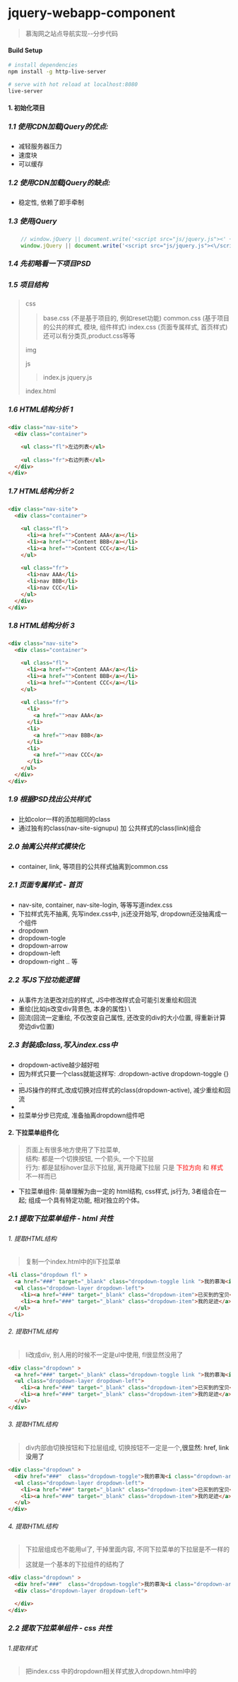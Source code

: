 # jquery-webapp-component

> 慕淘网之站点导航实现--分步代码

#### Build Setup

``` bash
# install dependencies
npm install -g http-live-server

# serve with hot reload at localhost:8080
live-server
```

#### 1. 初始化项目
##### <font style="font-size:16px;">1.1 使用CDN加载jQuery的优点:</font>
* 减轻服务器压力
* 速度块
* 可以缓存
##### <font style="font-size:16px;">1.2 使用CDN加载jQuery的缺点:</font>
* 稳定性, 依赖了即手牵制
##### <font style="font-size:16px;">1.3 使用jQuery</font>
```javascript
    // window.jQuery || document.write('<script src="js/jquery.js"><' + '/script>')
    window.jQuery || document.write('<script src="js/jquery.js"><\/script>');
```
##### <font style="font-size:16px;">1.4 先初略看一下项目PSD</font>
##### <font style="font-size:16px;">1.5 项目结构</font>

>
>  css 
>
>  > base.css   (不是基于项目的, 例如reset功能)
>  > common.css (基于项目的公共的样式, 模块, 组件样式)
>  > index.css  (页面专属样式, 首页样式) 还可以有分类页,product.css等等
>
>  img
>
>  js 
>  > index.js
>  > jquery.js
>
> index.html

##### <font style="font-size:16px;">1.6 HTML结构分析 1</font>
```html
<div class="nav-site">
  <div class="container">

    <ul class="fl">左边列表</ul>
    
    <ul class="fr">右边列表</ul>
  </div>
</div>


```

##### <font style="font-size:16px;">1.7 HTML结构分析 2</font>
```html
<div class="nav-site">
  <div class="container">

    <ul class="fl">
      <li><a href="">Content AAA</a></li>
      <li><a href="">Content BBB</a></li>
      <li><a href="">Content CCC</a></li>
    </ul>
    
    <ul class="fr">
      <li>nav AAA</li>
      <li>nav BBB</li>
      <li>nav CCC</li>
    </ul>
  </div>
</div>


```
##### <font style="font-size:16px;">1.8 HTML结构分析 3</font>
```html
<div class="nav-site">
  <div class="container">

    <ul class="fl">
      <li><a href="">Content AAA</a></li>
      <li><a href="">Content BBB</a></li>
      <li><a href="">Content CCC</a></li>
    </ul>
    
    <ul class="fr">
      <li>
        <a href="">nav AAA</a>
      </li>
      <li>
        <a href="">nav BBB</a>
      </li>
      <li>
        <a href="">nav CCC</a>
      </li>
    </ul>
  </div>
</div>


```
##### <font style="font-size:16px;">1.9 根据PSD找出公共样式</font>
* 比如color一样的<a>添加相同的class
* 通过独有的class(nav-site-signupu) 加 公共样式的class(link)组合

##### <font style="font-size:16px;">2.0 抽离公共样式模块化</font>
* container, link, 等项目的公共样式抽离到common.css

##### <font style="font-size:16px;">2.1 页面专属样式 - 首页</font>
* nav-site, container, nav-site-login, 等等写道index.css
* 下拉样式先不抽离, 先写index.css中, js还没开始写, dropdown还没抽离成一个组件
* dropdown
* dropdown-togle
* dropdown-arrow
* dropdown-left
* dropdown-right .. 等

##### <font style="font-size:16px;">2.2 写JS下拉功能逻辑</font>
* 从事件方法更改对应的样式, JS中修改样式会可能引发重绘和回流
* 重绘(比如js改变div背景色, 本身的属性) \
* 回流(回流一定重绘, 不仅改变自己属性, 还改变的div的大小位置, 得重新计算旁边div位置)

##### <font style="font-size:16px;">2.3 封装成class,写入index.css中</font>
* dropdown-active越少越好啦
* 因为样式只要一个class就能这样写: .dropdown-active dropdown-toggle {} ..
* 把JS操作的样式,改成切换对应样式的class(dropdown-active), 减少重绘和回流
*
* 拉菜单分步已完成, 准备抽离dropdown组件吧
#### 2. 下拉菜单组件化
> 页面上有很多地方使用了下拉菜单,<br>
> 结构: 都是一个切换按钮, 一个箭头, 一个下拉层<br>
> 行为: 都是鼠标hover显示下拉层, 离开隐藏下拉层
> 只是 <span style="color:red;">下拉方向</span> 和 <span style="color:red;">样式</span> 不一样而已<br>
* 下拉菜单组件: 简单理解为由一定的 html结构, css样式, js行为, 3者组合在一起; 组成一个具有特定功能, 相对独立的个体。
##### <font style="font-size:16px;">2.1 提取下拉菜单组件 - html 共性</font>
###### 1. 提取HTML结构
> 复制一个index.html中的li下拉菜单
```html
<li class="dropdown fl" >
  <a href="###" target="_blank" class="dropdown-toggle link ">我的慕淘<i class="dropdown-arrow"></i></a>
  <ul class="dropdown-layer dropdown-left">
    <li><a href="###" target="_blank" class="dropdown-item">已买到的宝贝</a></li>
    <li><a href="###" target="_blank" class="dropdown-item">我的足迹</a></li>
  </ul>
</li>
```
###### 2. 提取HTML结构
> li改成div, 别人用的时候不一定是ul中使用,  fl很显然没用了
```html
<div class="dropdown" >
  <a href="###" target="_blank" class="dropdown-toggle link ">我的慕淘<i class="dropdown-arrow"></i></a>
  <ul class="dropdown-layer dropdown-left">
    <li><a href="###" target="_blank" class="dropdown-item">已买到的宝贝</a></li>
    <li><a href="###" target="_blank" class="dropdown-item">我的足迹</a></li>
  </ul>
</div>
```
###### 3. 提取HTML结构
> div内部由切换按钮和下拉层组成, 切换按钮不一定是一个<a>,很显然: href, link没用了
```html
<div class="dropdown" >
  <div href="###"  class="dropdown-toggle">我的慕淘<i class="dropdown-arrow"></i></div>
  <ul class="dropdown-layer dropdown-left">
    <li><a href="###" target="_blank" class="dropdown-item">已买到的宝贝</a></li>
    <li><a href="###" target="_blank" class="dropdown-item">我的足迹</a></li>
  </ul>
</div>
```
###### 4. 提取HTML结构
> 下拉层组成也不能用ul了, 干掉里面内容, 不同下拉菜单的下拉层是不一样的
>
> 这就是一个基本的下拉组件的结构了
```html
<div class="dropdown" >
  <div href="###"  class="dropdown-toggle">我的慕淘<i class="dropdown-arrow"></i></div>
  <div class="dropdown-layer dropdown-left">

  </div>
</div>
```
##### <font style="font-size:16px;">2.2 提取下拉菜单组件 - css 共性</font>
###### 1.提取样式
> 把index.css 中的dropdown相关样式放入dropdown.html中的<style>
```css
/*下拉菜单样式dropdown*/
.dropdown{
    position: relative;
}
.dropdown-toggle{
  position: relative;
  z-index: 2;
  display:block;
  height: 100%;
  padding: 0 16px 0 12px;
  border-left: 1px solid #f3f5f7;
  border-right: 1px solid #f3f5f7;

}
.dropdown-arrow{
  display: inline-block;
  width:8px;
  height:6px;
  background: url(../img/dropdown-arrow.png) no-repeat;
  margin-left:8px;
  vertical-align: middle;

}
.dropdown-layer{
    display:none;
    position: absolute;
    top:43px;
    background-color:#fff;
    z-index: 1;
    border: 1px solid #cdd0d4;
}
.dropdown-left{
  left:0;
  right:auto;

}
.dropdown-right{
  right:0;
  left:auto;

}
.dropdown-item{
  display:block;
  height:30px;
  line-height:30px;
  padding:0 12px;
  color:#4d555d;
  white-space: nowrap;

}
.dropdown-item:hover{
  background-color: #f3f5f7;
}

.dropdown-active .dropdown-toggle,
.dropdown:hover .dropdown-toggle{
  background-color:#fff;
    border-color:#cdd0d4;
}
.dropdown-active .dropdown-arrow,
.dropdown:hover .dropdown-arrow{
  background-image:url(../img/dropdown-arrow-active.png);
}

.dropdown-active .dropdown-layer,
.dropdown:hover .dropdown-layer{
  display:block;
}
```
###### 2.提取样式
> 保留公共样式, 提出独有样式
```css

/*下拉菜单样式dropdown*/
/* 容器 保留 */ 
.dropdown{
    position: relative;
}
/*切换按钮*/
.dropdown-toggle{
  position: relative;
  z-index: 2;
  display:block;  /* 去除, 这个是针对<a>的 使用的地方不一定有*/ 
  height: 100%;   /* 去除, 别人的不一定是100%高度 使用的地方不一定有*/ 
  padding: 0 16px 0 12px;           /* 去除独有 使用的地方不一定有*/ 
  border-left: 1px solid #f3f5f7;   /* 去除独有 使用的地方不一定有*/ 
  border-right: 1px solid #f3f5f7;  /* 去除独有 使用的地方不一定有*/ 

}
/*下拉箭头*/
.dropdown-arrow{
  display: inline-block;
  width:8px;        /* 去除独有 大小不一定*/ 
  height:6px;       /* 去除独有 大小不一定*/ 
  background: url(../img/dropdown-arrow.png) no-repeat; /* 去除独有 image不一定; 保留background-rpeat: no-repeat*/ 
  margin-left:8px;  /* 去除独有 margin不一定*/ 
  vertical-align: middle;

}
/*下拉层*/
.dropdown-layer{
    display:none;
    position: absolute;
    top:43px;                 /*去除独有 距离顶部高度是不一定*/ 
    background-color:#fff;    /*去除独有 背景色不一定*/ 
    z-index: 1;               
    border: 1px solid #cdd0d4;/*去除独有 边框色不一定*/ 
}
/*保留*/
.dropdown-left{
  left:0;
  right:auto;

}
/*保留 最后一个下拉边框和容器边框对齐*/
.dropdown-right{
  right:0;
  left:auto;

}
/*去除 不同使用下拉组件的地方, 下拉层是不一样的*/
.dropdown-item{
  display:block;
  height:30px;
  line-height:30px;
  padding:0 12px;
  color:#4d555d;
  white-space: nowrap;

}
/*去除 不同使用下拉组件的地方, 下拉层是不一样的*/
.dropdown-item:hover{
  background-color: #f3f5f7;
}

/*去除 不同使用下拉组件的地方, 下拉层是不一样的*/
.dropdown-active .dropdown-toggle,
.dropdown:hover .dropdown-toggle{
  background-color:#fff;
    border-color:#cdd0d4;
}
/*去除 不同使用下拉组件的地方, 下拉层是不一样的*/
.dropdown-active .dropdown-arrow,
.dropdown:hover .dropdown-arrow{
  background-image:url(../img/dropdown-arrow-active.png);
}

/*去除 不同使用下拉组件的地方, 下拉层是不一样的*/
.dropdown-active .dropdown-layer,
.dropdown:hover .dropdown-layer{
  display:block;
}
```
###### 3.提取样式
> 这就是我们下拉菜单组件的一个最基本的样式
```css
/*下拉菜单样式dropdown*/
/* 容器 保留 */ 
.dropdown{
    position: relative;
}
/*切换按钮*/
.dropdown-toggle{
  position: relative;
  z-index: 2;
}
/*下拉箭头*/
.dropdown-arrow{
  display: inline-block;
  background-rpeat: no-repeat;
  vertical-align: middle;

}
/*下拉层*/
.dropdown-layer{
    display:none;
    position: absolute;
    z-index: 1;               
}
/*保留*/
.dropdown-left{
  left:0;
  right:auto;

}
/*保留 最后一个下拉边框和容器边框对齐*/
.dropdown-right{
  right:0;
  left:auto;

}

```

##### <font style="font-size:16px;">2.3 提取下拉菜单组件 - css 特性</font>
> 不同下拉菜单组件, 他们各自的结构和样式, 
> 比如说头部的站点导航, 它自己独有的样式

###### 1.提取独有的样式
```css
/*下拉菜单样式dropdown*/
/* 容器 保留 */ 
.dropdown{
    position: relative;
}
/*切换按钮*/
.dropdown-toggle{
  position: relative;
  z-index: 2;
}
/*下拉箭头*/
.dropdown-arrow{
  display: inline-block;
  background-rpeat: no-repeat;
  vertical-align: middle;

}
/*下拉层*/
.dropdown-layer{
    display:none;
    position: absolute;
    z-index: 1;               
}
/*保留*/
.dropdown-left{
  left:0;
  right:auto;

}
/*保留 最后一个下拉边框和容器边框对齐*/
.dropdown-right{
  right:0;
  left:auto;

}

/*添加 站点导航 独有的样式*/
.nav-site .dropdown {
/*这样写看起来是可以,  但是不方便复用*/
/*如果在复制一份, 其他地方也有一个这样的dropdown组件, 要使样式生效就得 套一个.nav-site父元素容器*/
}

```
###### 2.提取独有的样式
> 不同下拉菜单 html添加不同命名的class 编写特性样式
> 添加 menu \<div class="menu dropdown" \>
> 如果是购物车的样式呢 cat \<div class="cat dropdown" \>
```html
<div class="menu dropdown" >
  <div href="###"  class="dropdown-toggle">我的慕淘<i class="dropdown-arrow"></i></div>
  <div class="dropdown-layer dropdown-left">

  </div>
</div>
```
```css
/*下拉菜单样式dropdown*/
/* 容器 保留 */ 
.dropdown{
    position: relative;
}
/*切换按钮*/
.dropdown-toggle{
  position: relative;
  z-index: 2;
}
/*下拉箭头*/
.dropdown-arrow{
  display: inline-block;
  background-rpeat: no-repeat;
  vertical-align: middle;

}
/*下拉层*/
.dropdown-layer{
    display:none;
    position: absolute;
    z-index: 1;               
}
/*保留*/
.dropdown-left{
  left:0;
  right:auto;

}
/*保留 最后一个下拉边框和容器边框对齐*/
.dropdown-right{
  right:0;
  left:auto;

}

/*添加 站点导航 独有的样式*/
.nav-site .dropdown {
/*这样写看起来是可以,  但是不方便复用*/
/*如果在复制一份, 其他地方也有一个这样的dropdown组件, 要使样式生效就得 套一个.nav-site父元素容器*/
}

/* 独有的特性 */
/*.menu .dropdown  其实就是之前去除的特性样式, 在前面加上添加的 class menu*/
  /*.menu .dropdown*/

.menu .dropdown-toggle {
  display: block;
  height: 100%;
  padding: 0 16px 0 12px;
  border-left: 1px solid #f3f5f7;
  border-right: 1px solid #f3f5f7;
}

.menu .dropdown-arrow {
  width: 8px;
  height: 6px;
  background-image: url(../img/dropdown-arrow.png);
  margin-left: 8px;
}

.menu .dropdown-layer {
  top: 100%;
  background-color: #fff;
  border: 1px solid #cdd0d4;
}

.menu-item {
  display: block;
  height: 30px;
  line-height: 30px;
  padding: 0 12px;
  color: #4d555d;
  white-space: nowrap;
}

.menu-item:hover {
  background-color: #f3f5f7;
}

/*.menu.dropdown-active  JS的添加的hove功能,  */
/*.menu.dropdown:hover .dropdown-arrow  CSS自带的hove功能,  */
.menu.dropdown-active .dropdown-toggle,
.menu.dropdown:hover .dropdown-toggle {
    background-color: #fff;
    border-color: #cdd0d4;
}

/*.menu.dropdown-active  JS的添加的hove功能,  */
/*.menu.dropdown:hover .dropdown-arrow  CSS自带的hove功能,  */
.menu.dropdown-active .dropdown-arrow,
.menu.dropdown:hover .dropdown-arrow{
    background-image: url(../img/dropdown-arrow-active.png);
}
/*.menu.dropdown-active  JS的添加的hove功能,  */
/*.menu.dropdown:hover .dropdown-arrow  CSS自带的hove功能,  */
.menu.dropdown-active .dropdown-layer,
.menu.dropdown:hover .dropdown-layer {
    display: block;
}
```
###### 3.兼容IE6
* .menu.dropdown-active 这种写法不兼容IE6 ?
* 干掉menu  .dropdown-active就会影响所有使用组件的地方(比如cat) 不能单独用.dropdown-active
* 添加 menu-active 如果是cat就添加 cat-active
* 如果是购物车的样式呢 cat \<div class="cat dropdown" \>
* \<div class="menu dropdown 程序识别标识添加:menu-active" 标识:data-active="menu" \>  
* 样式就使用: .menu-active

#### 3. 让下拉菜单组件开始工作
> 目前需要使用下拉插件组件的地方都需要添加class才行
> 封装成函数更便捷,将想用的DOM传进来
##### <font style="font-size:16px;">3.1 封装成函数</font>
```js
    // -----简单写法-----
    $('.dropdown').hover(function() {
      var $this=$(this); // 缓存this，以避免重复加载
        $this.addClass($this.data('active')+'-active');
    }, function() {
      var $this=$(this);
        $this.removeClass($this.data('active')+'-active');
    });



    //------封装代码方式--------
       function dropdown(elem) {
        var $elem = $(elem),
            activeClass = $elem.data('active') + '-active';
        $elem.hover(function() {
            $elem.addClass(activeClass);
        }, function() {
            $elem.removeClass(activeClass);
        });

     }
    // 单个下拉菜单 dropdown($('.dropdown')[0])

    //多个下拉菜单 
    $('.dropdown').each(function(){
      dropdown($(this));
    });

```

##### <font style="font-size:16px;">3.2 插件方式</font>
```js
    function dropdown(elem) {
        var $elem = $(elem),
            activeClass = $elem.data('active') + '-active';
        $elem.hover(function() {
            $elem.addClass(activeClass);
        }, function() {
            $elem.removeClass(activeClass);
        });

     }

    // 插件的使用方法
    $.fn.extend({
      dropdown:function(){
            // return this;    // 就是下面的$('.dropdown')  可能是个数组哦
        return this.each(function(){
          dropdown(this);

        });

      }
    });

    $('.dropdown').dropdown(); // 插件为了更好的调用
```

##### <font style="font-size:16px;">3.3 封装成模块</font>
* dropdown.js
```js
(function($){
    'use strict';

    function dropdown(elem) {
        var $elem = $(elem),
            activeClass = $elem.data('active') + '-active';
        $elem.hover(function() {
            $elem.addClass(activeClass);
        }, function() {
            $elem.removeClass(activeClass);
        });

     };

    $.fn.extend({
        dropdown:function(){
            return this.each(function(){
                dropdown(this);

            });

        }
    });

    
})(jQuery);
```
##### <font style="font-size:16px;">3.4 改写站点用的dropdown组件用法</font>
* 改写DOM的class为menu
```html
<li class="menu dropdown fl"  data-active="menu">
    <a href="###" target="_blank" class="dropdown-toggle link ">我的慕淘<i class="dropdown-arrow"></i></a>
    <ul class="dropdown-layer dropdown-left">
        <li><a href="###" target="_blank" class="menu-item">已买到的宝贝</a></li>
        <li><a href="###" target="_blank" class="menu-item">我的足迹</a></li>
    </ul>
</li>
```
* 将dropdown.html的<style\>全部copy到common.css中


#### 4. 下拉箭头的实现
##### <font style="font-size:16px;">4.1 各种方式实现</font>
> 图片缺点:
> >至少一次http请求
> > 不方便修改(颜色大小什么的)和维护
> 
> base64   https://tool.css-js.com/base64.html
> base64优点: 减少http请求
> 缺点: 
> > 1. IE6 7不支持
> > 2. 编码后比原图大
> > 3. 手动修改麻烦
> > 4. 不能缓存(除非随着HTML缓存整个页面)
> 
> CSS实现: 
> > 添加类名 我的慕淘<i class="dropdown-arrow icon-triangle-down"\><\/i> 
> > 默认样式 .icon-triangle-down {向上样式}
> > 鼠标移动 .menu-active .icon-triangle-down {向下样式}
> > border-right-color: transparent; IE6 不兼容(body背景色可以看出)
> > 解决方式就是_border-right-color: transparent; IE6下设置body一样背景色
> 
##### <font style="font-size:16px;">4.2 图标字体</font>
> 矢量图优点: 不失真; 减少http请求; 兼容性好
> 矢量图缺点:
> > 基本用作小图标
> > 无法100%还原设计稿
> > 跟设计沟通开始就让她去图标字体库中去选
> 图标库: icomoon.io  iconfont.cn
* 1. 将字体文件放到项目中
* 2. iconfot.css复制古来之后更改字体路径
* 3. 使用自定义class都行: .icon {font-famil: "copycss中定义的"; .. }
```css
  @font-face {
    font-family: "iconfont";
    src: url('font/iconfont.eot?t=1477124206');
    /* IE9*/
    src: url('font/iconfont.eot?t=1477124206#iefix') format('embedded-opentype'),
      /* IE6-IE8 */
      url('font/iconfont.woff?t=1477124206') format('woff'),
      /* chrome, firefox */
      url('font/iconfont.ttf?t=1477124206') format('truetype'),
      /* chrome, firefox, opera, Safari, Android, iOS 4.2+*/
      url('font/iconfont.svg?t=1477124206#iconfont') format('svg');
    /* iOS 4.1- */
  }

  /* 父类指向 @font-face 定义的font-family*/
  .icon {
    font-family: "iconfont" !important;
    font-size: 14px;
    font-style: normal; /*斜体扶正 */
    -webkit-font-smoothing: antialiased;      /* 抗 */
    -webkit-text-stroke-width: 0.2px;         /* 锯 */
    -moz-osx-font-smoothing: grayscale;       /* 齿 */
  }
  
  /* ... 想使用什么自填添加什么class */
  
  .icon-xiala:before { content: "\e609"; }
  
  /* ... */
```
* 使用直接在DOM中添加class: icon icon-xiala
```html
我的慕淘<i class="dropdown-arrow icon icon-xiala"></i> 
```
* IE6 不兼容Unicode编码
```html
我的慕淘<i class="dropdown-arrow icon">&#xe609;</i>
<!-- 这样做hover还得更改i里面的Unicode编码 -->
<!-- no no no 用css3旋转 -->
```
##### <font style="font-size:16px;">4.3 下拉图标旋转</font>
```css
  .icon {
    font-family: "iconfont" !important;
    font-size: 14px;
    font-style: normal;
    -webkit-font-smoothing: antialiased;
    -webkit-text-stroke-width: 0.2px;
    -moz-osx-font-smoothing: grayscale;
  }

  /*单独菜单旋转*/
  /*  .menu-active .dropdown-arrow {  
  -o-transform: rotate(180deg);
  -ms-transform: rotate(180deg);
  -moz-transform: rotate(180deg);
  -webkit-transform: rotate(180deg);
  transform: rotate(180deg);
  }*/

  /*多菜单旋转*/
  [class*="-active"] .dropdown-arrow {   /* 包含选择器 */
    -o-transform: rotate(180deg);
    -ms-transform: rotate(180deg);
    -moz-transform: rotate(180deg);
    -webkit-transform: rotate(180deg);
    transform: rotate(180deg);
/*    -o-transition: all 0.5s;
    -ms-transition: all 0.5s;
    -moz-transition: all 0.5s;
    -webkit-transition: all 0.5s;
    transition: all 0.5s;*/
  }
  
  /* 需要自取:  class要添加到DOM中 */
  .transition {
    -o-transition: all 0.5s;
    -ms-transition: all 0.5s;
    -moz-transition: all 0.5s;
    -webkit-transition: all 0.5s;
    transition: all 0.5s;
  }
```
#### <font style="font-size:16px;">5. 显示隐藏模块</font>
##### <font style="font-size:16px;">5.1 下拉层显示隐藏方式</font>
> 其他组件也用到的哦, 把显示隐藏封装成模块
> 解耦代码: / 组件化网页开发 / 2-2 静静的显示和隐藏(1) / test / showhide.html
> 通过回调解耦比较常用, 但不是和多人协作
```js

  // 正常显示和隐藏
  var silent = {
    show: function() { 
    },
    hide: function() {
    }
  };

  // 带效果的显示和隐藏，css3实现方法
  var css3 = {
    fade: {               // 淡入淡出
      show: function() {

      },
      hide: function() {

      }
    },
    slideUpDown: {        // 上下滚动
      show: function() {

      },
      hide: function() {

      }
    },
    slideLeftRight: {     // 左右滚动
      show: function() {

      },
      hide: function() {

      }
    },
    fadeslideUpDown: {    // 淡入淡出上下滚动
      show: function() {

      },
      hide: function() {

      }
    },

    fadeslideLeftRight: { // 淡入淡出左右滚动
      show: function() {

      },
      hide: function() {

      }
    }
  };

  // 带效果的显示和隐藏，js实现方法
  var js = {
    fade: {               // 淡入淡出
      show: function() {

      },
      hide: function() {

      }
    },
    slideUpDown: {        // 上下滚动
      show: function() {

      },
      hide: function() {

      }
    },
    slideLeftRight: {     // 左右滚动
      show: function() {

      },
      hide: function() {

      }
    },
    fadeslideUpDown: {    // 淡入淡出上下滚动
      show: function() {

      },
      hide: function() {

      }
    },
    fadeslideLeftRight: { // 淡入淡出左右滚动
      show: function() {

      },
      hide: function() {

      }
    }
  };
```
##### <font style="font-size:16px;">5.2 发布订阅的方式解耦</font>
> 发布消息: 触发一个事件
> 订阅消息: 绑定一个事件

```js
  // 正常显示和隐藏
  var silent = {
    // 第三种方式，发布订阅，多人协作
    show: function($elem) {
      // 触发时在 $elem 上触发
      $elem.trigger('show');
      $elem.show();
      // 绑定也在 $elem 绑定
      $elem.trigger('shown');
    },

    // 发布订阅，多人协作
    hide: function($elem) {
      $elem.trigger('hide');
      $elem.hide();
      $elem.trigger('hidden');
    }
  };

  //第三种调用
  var $box = $('#box');
  // 在显示按钮被点击的时候, 触发一个$box的show事件
  $('#btn-show').on('click', function() {

    silent.show($box);

  });

  //小A 订阅
  $box.on('show shown', function(e) {
    if (e.type === 'show') {
      $box.html('<p>我要显示了</p>');
    } else if (e.type === 'shown') {
      setTimeout(function() {
        $box.html($box.html() + '<p>我已经显示了</p>'); //显示后输出相应内容 
      }, 1000);
    }
  });

  //小C     需要在我show的时候新增功能, 只需要监听事件就行了
   $box.on('show shown',function(e){
     if(e.type==='show'){
         $box.css('background-color','yellow');
     } else if(e.type==='shown'){
         setTimeout(function(){
             $box.css('background-color','red');//显示后输出相应内容 
         },1000);
     }
  });

  // 新增者(观察者)只需要订阅发布者的消息类型就行了
  // 消息传递通过事件
 
  // bug,  显示状态点击show还是会触发show事件show shown事件; 加入状态即可解决
```

##### <font style="font-size:16px;">5.3 添加状态及初始状态</font>
```js
 // 放入showHide.js 模块
 // 正常显示和隐藏
var silent = {
    // 初始状态时show, 点击show还能执行一次(因为首次执行时还没有状态), 初始化即可
    // 初始化显示和隐藏的状态
    init:function ($elem) {
        // 隐藏就把状态设置为hidden
        // 显示就把状态设置为shown
        if($elem.is(':hidden')){
            $elem.data('status','hidden');
        }else{
            $elem.data('status','shown');

        }
    },
    show: function($elem) {
      // 判断状态，解决重复触发事件  
      if($elem.data('status')==='show') return; 
      // 默认如果是显示的init的时候状态就是shown了, 首次点击show也没效果, 只能点击hide
      if($elem.data('status')==='shown') return; 
        //给元素添加状态值
        $elem.data('status','show').trigger('show');            
        $elem.show();
        $elem.data('status','shown').trigger('shown');            


    },
    hide: function($elem) {
    if($elem.data('status')==='hide') return; 
    if($elem.data('status')==='hidden') return; 
        $elem.data('status','hide').trigger('hide');            
        $elem.hide();
        $elem.data('status','hidden').trigger('hidden'); 
    }
};

// showhide-2.html
 var $box = $('#box');
  // 在执行show之前因为执行一次init,就一次,
  silent.init($box);
  $('#btn-show').on('click', function() {
    silent.show($box);

  });

  $box.on('show shown hide hidden', function(e) {
    console.log(e.type);
  });

  $('#btn-hide').on('click', function() {
    silent.hide($box);
  });

```
##### <font style="font-size:16px;">5.4 CSS方式实现</font>
```css
  /*css和class添加过渡, 然后用JS显示隐藏即可*/
  .transition {
    -o-transition: all 0.5s;
    -ms-transition: all 0.5s;
    -moz-transition: all 0.5s;
    -webkit-transition: all 0.5s;
    transition: all 0.5s;
  }

  .fadeOut {
    visibility: hidden !important;
    opacity: 0 !important;
  }
```
```js

  // display属性是没有过渡效果的, 
  // 用 opactity 替代, 隐藏了是视觉上的看不见, 但还是存在的(文档流还在),还能响应事件
  // 用 opactity + vasibility:visible/hidden
  // 解决占位也可以用position: absolute;来解决, 但是不是每个DOM都需要有position: absolute;的
  // 所有还得配合display: block/none;
  
  // display: block/none;虽然没有动画
  // 但可以点击显示的时候, 可以先让元素从dispaly:noen;变到block;
  // 然后就可以 opactity + vasibility进行过渡动画了
  // 隐藏的时候先opactity + vasibility进行过渡动画, 动画完毕就display: none; 

  // $elem.show();
  // $elem.css({..}) 几乎同步执行, 所以看不到过渡动画
  // $elem.css()改成异步执行即可(就是下面的setTimeout防止提前执行)
  // 把css封装到class, add/removeClass

  // 隐藏的时候怎么知道动画执行完毕了呢?
  // CSS3动画执行完毕会有一个事件叫做 transitionend
  // 我们可以再hide()addClass隐藏之前, 绑定这个事件transitionend 
  // 因为$elem.addClass('fadeOut');过渡就会开始

  // 虽然加了
  fade: { // 淡入淡出
     show: function($elem) {
        // 元素显示之前, 发布消息 show
        $elem.trigger('show');

        // 元素显示之后, 发布消息 shown
        $elem.on('transitionend',function () {
            $elem.trigger('shown');
        });
        $elem.show();
        setTimeout(function () {
            $elem.removeClass('fadeOut');
        },20);

        
     },
     hide: function($elem) {
        $elem.on('transitionend',function () {
            $elem.hide();
        });
        $elem.addClass('fadeOut');
     }
  },

// showhide-2.html
  var $box = $('#box');
  // silent.init($box);
  $('#btn-show').on('click', function() {
    css3.fade.show($box);

  });
  $('#btn-hide').on('click', function() {
    css3.fade.hide($box);
  });

  $box.on('show shown hide hidden', function(e) {
    console.log(e.type);
  });

```

##### <font style="font-size:16px;">5.5 修改bug</font>
* 把之前的init状态方法添加进去
* 把之前执行show/hide方法的 判断状态 设置状态添加进去
* 事件重叠(绑定的事件越来越多), on换成one或者on之后立马off
* show立马hide: show hide shown hidden无序, one之前前off掉之前的事件绑定
* show立马hide: show hide hidden
* class transition init自动添加, 隐藏的时候添加fadeOut
##### <font style="font-size:16px;">5.6 提取公共代码</font>
> 去除冗余代码
> 提取两个init()公共部分, 然后通过回调函数执行不同部分 
```js
 // 正常显示和隐藏
 var silent = {
   //初始化显示和隐藏的状态
   init: function($elem) {
     if ($elem.is(':hidden')) {
       $elem.data('status', 'hidden');
     } else {
       $elem.data('status', 'shown');

     }
   },
   show: function($elem) {
     //判断状态，解决重复触发事件  
     if ($elem.data('status') === 'show') return;
     if ($elem.data('status') === 'shown') return;
     //给元素添加状态值
     $elem.data('status', 'show').trigger('show');
     $elem.show();
     $elem.data('status', 'shown').trigger('shown');


   },
   hide: function($elem) {
     if ($elem.data('status') === 'hide') return;
     if ($elem.data('status') === 'hidden') return;
     $elem.data('status', 'hide').trigger('hide');
     $elem.hide();
     $elem.data('status', 'hidden').trigger('hidden');
   }
 };
 // 带效果的显示和隐藏，css3实现方法
 var css3 = {
   fade: { // 淡入淡出
     show: function($elem) {
       $elem.trigger('show');
       $elem.on('transitionend', function() {
         $elem.trigger('shown');
       });
       $elem.show();
       setTimeout(function() {
         $elem.removeClass('fadeOut');
       }, 20);


     },
     hide: function($elem) {
       $elem.on('transitionend', function() {
         $elem.hide();
       });
       $elem.addClass('fadeOut');
     }
   },
 }


 // 提取init公共部分
 function init($elem, hiddenCallback) {

   if ($elem.is(':hidden')) {
     $elem.data('status', 'hidden');
     if (typeof hiddenCallback === 'function') hiddenCallback();

   } else {
     $elem.data('status', 'shown');
   }
 }


 // 提取show公共部分
 function show($elem, callback) {

   if ($elem.data('status') === 'show') return;
   if ($elem.data('status') === 'shown') return;
   $elem.data('status', 'show').trigger('show');
   callback();

 }

 // 提取hide公共部分
 function hide($elem, callback) {

   if ($elem.data('status') === 'hide') return;
   if ($elem.data('status') === 'hidden') return;
   $elem.data('status', 'hide').trigger('hide');
   callback();

 }

 // 使用公共函数
 // init(回调方式执行不同的代码)
 // show(回调方式执行不同的代码)
 // show(回调方式执行不同的代码)

```
##### <font style="font-size:16px;">5.6 tansition.js 兼容模块</font>
> transitionend 时间名各大浏览器不一样 / webkitTransitionEnd / oTransitionEnd
```js
/*console.log(document.body.style.transition)  空字符串就支持 undefined不支持*/
(function () {
  var transitionEndEventName = {
    transition: 'transitionend',
    MozTransition: 'transitionend',
    WebkitTransition: 'webkitTransitionEnd',
    OTransition: 'oTransitionEnd otransitionend'
  };
  var transitionEnd = '',
    isSupport = false;

  for (var name in transitionEndEventName) {
    if (document.body.style[name] !== undefined) {
      transitionEnd = transitionEndEventName[name];
      isSupport = true;
      break;
    }
  }

  // 支持 & 找到了对应的事件名称直接丢出去相应的
  window.mt = window.mt || {};
  window.mt.transition = {
    end: transitionEnd,
    isSupport: isSupport
  };
})();

// 其他模块使用 
var transition=window.mt.transition; // transition兼容解决，transition.js

```
#### 第3步
#### 第4步
